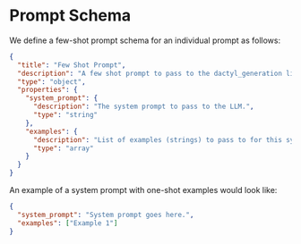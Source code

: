 # Prompt Schema

We define a few-shot prompt schema for an individual prompt as follows:

```json
{
  "title": "Few Shot Prompt",
  "description": "A few shot prompt to pass to the dactyl_generation library.",
  "type": "object",
  "properties": {
    "system_prompt": {
      "description": "The system prompt to pass to the LLM.",
      "type": "string"
    },
    "examples": {
      "description": "List of examples (strings) to pass to for this system prompt.",
      "type": "array"
    }
  }
}
```

An example of a system prompt with one-shot examples would look like:

```json
{
  "system_prompt": "System prompt goes here.",
  "examples": ["Example 1"]
}
```